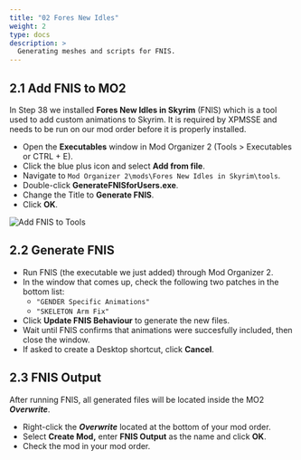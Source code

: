 ```yaml
---
title: "02 Fores New Idles"
weight: 2
type: docs
description: >
  Generating meshes and scripts for FNIS.
---
```


## 2.1 Add FNIS to MO2

In Step 38 we installed **Fores New Idles in Skyrim** (FNIS) which is a tool used to add custom animations to Skyrim. It is required by XPMSSE and needs to be run on our mod order before it is properly installed.

* Open the **Executables** window in Mod Organizer 2 (Tools > Executables or CTRL + E).
* Click the blue plus icon and select **Add from file**.
* Navigate to `Mod Organizer 2\mods\Fores New Idles in Skyrim\tools`.
* Double-click **GenerateFNISforUsers.exe**.
* Change the Title to **Generate FNIS**.
* Click **OK**.

![Add FNIS to Tools](/Pictures/finalisation/add_fnis_to_tools.png)

## 2.2 Generate FNIS

- Run FNIS (the executable we just added) through Mod Organizer 2.
- In the window that comes up, check the following two patches in the bottom list:
  - `"GENDER Specific Animations"`
  - `"SKELETON Arm Fix"`
- Click **Update FNIS Behaviour** to generate the new files.
- Wait until FNIS confirms that animations were succesfully included, then close the window.
- If asked to create a Desktop shortcut, click **Cancel**.

## 2.3 FNIS Output

After running FNIS, all generated files will be located inside the MO2 ***Overwrite***.

* Right-click the ***Overwrite*** located at the bottom of your mod order.
* Select **Create Mod,** enter **FNIS Output** as the name and click **OK**.
* Check the mod in your mod order.
